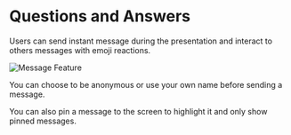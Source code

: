 # Questions and Answers

Users can send instant message during the presentation and interact to others messages with emoji reactions.

![Message Feature](/messages.png)

You can choose to be anonymous or use your own name before sending a message.

You can also pin a message to the screen to highlight it and only show pinned messages.
